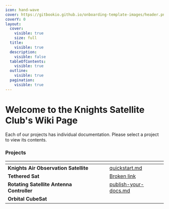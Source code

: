 ```yaml
---
icon: hand-wave
cover: https://gitbookio.github.io/onboarding-template-images/header.png
coverY: 0
layout:
  cover:
    visible: true
    size: full
  title:
    visible: true
  description:
    visible: false
  tableOfContents:
    visible: true
  outline:
    visible: true
  pagination:
    visible: true
---
```


# Welcome to the Knights Satellite Club's Wiki Page

Each of our projects has individual documentation. Please select a project to view its contents.

### Projects

<table data-view="cards"><thead><tr><th></th><th></th><th data-hidden data-card-cover data-type="files"></th><th data-hidden></th><th data-hidden data-card-target data-type="content-ref"></th></tr></thead><tbody><tr><td><strong>Knights Air Observation Satellite</strong></td><td></td><td></td><td></td><td><a href="getting-started/quickstart.md">quickstart.md</a></td></tr><tr><td><strong>Tethered Sat</strong></td><td></td><td></td><td></td><td><a href="broken-reference">Broken link</a></td></tr><tr><td><strong>Rotating Satellite Antenna Controller</strong></td><td></td><td></td><td></td><td><a href="getting-started/publish-your-docs.md">publish-your-docs.md</a></td></tr><tr><td><strong>Orbital CubeSat</strong></td><td></td><td></td><td></td><td></td></tr></tbody></table>

